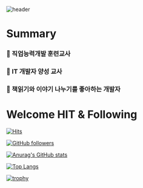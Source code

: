 ![header](https://capsule-render.vercel.app/api?type=transparent&color=auto&height=300&section=header&text=Welcome%20To%20Callor&fontSize=90)

# Summary
### :horse_racing: 직업능력개발 훈련교사
### :horse_racing: IT 개발자 양성 교사
### :horse_racing: 책읽기와 이야기 나누기를 좋아하는 개발자



# Welcome HIT & Following
[![Hits](https://hits.seeyoufarm.com/api/count/incr/badge.svg?url=https://github.com/callor/Fhit-counter&count_bg=%2379C83D&title_bg=%23555555&icon=trove.svg&icon_color=%23E7E7E7&title=%EB%B0%A9%EB%AC%B8%EC%9E%90&edge_flat=false)](https://callor.com)

[![GitHub followers](https://img.shields.io/github/followers/callor?style=for-the-badge)](https://callor.com)

[![Anurag's GitHub stats](https://github-readme-stats.vercel.app/api?username=callor&theme=dark)](https://callor.com)

[![Top Langs](https://github-readme-stats.vercel.app/api/top-langs/?username=callor&theme=dark&layout=compact)](https://callor.com)

[![trophy](https://github-profile-trophy.vercel.app/?username=callor&theme=onedark&col=3)](https://github.com/ryo-ma/github-profile-trophy)


